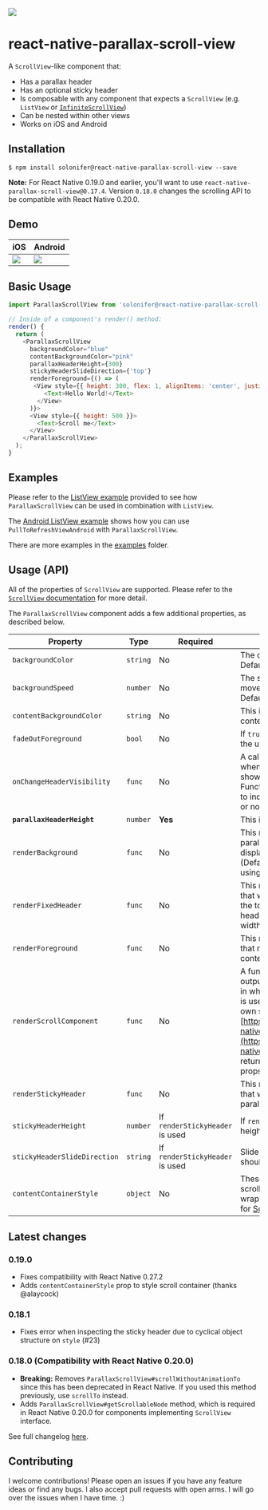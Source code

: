 [![](https://img.shields.io/npm/dm/react-native-parallax-scroll-view.svg?style=flat-square)](https://www.npmjs.com/package/react-native-parallax-scroll-view)

# react-native-parallax-scroll-view

A `ScrollView`-like component that:

- Has a parallax header
- Has an optional sticky header
- Is composable with any component that expects a `ScrollView` (e.g. `ListView` or [`InfiniteScrollView`](https://github.com/exponentjs/react-native-infinite-scroll-view))
- Can be nested within other views
- Works on iOS and Android

## Installation

```
$ npm install solonifer@react-native-parallax-scroll-view --save
```

**Note:** For React Native 0.19.0 and earlier, you'll want to use `react-native-parallax-scroll-view@0.17.4`. Version `0.18.0` changes the scrolling API to be compatible with React Native 0.20.0.

## Demo


| iOS | Android |
| --- | ------- |
| ![](./demo.ios.0.17.2.gif) | ![](./demo.android.0.17.2.gif) |

## Basic Usage

```js
import ParallaxScrollView from 'solonifer@react-native-parallax-scroll-view';

// Inside of a component's render() method:
render() {
  return (
    <ParallaxScrollView
      backgroundColor="blue"
      contentBackgroundColor="pink"
      parallaxHeaderHeight={300}
      stickyHeaderSlideDirection={'top'}
      renderForeground={() => (
       <View style={{ height: 300, flex: 1, alignItems: 'center', justifyContent: 'center' }}>
          <Text>Hello World!</Text>
        </View>
      )}>
      <View style={{ height: 500 }}>
        <Text>Scroll me</Text>
      </View>
    </ParallaxScrollView>
  );
}
```

## Examples

Please refer to the [ListView example](./examples/ListView/Talks.js) provided to see how `ParallaxScrollView` can be used in
combination with `ListView`.

The [Android ListView example](./examples/ListView/index.android.js) shows how you can use `PullToRefreshViewAndroid` with `ParallaxScrollView`.

There are more examples in the [examples](./examples) folder.

## Usage (API)

All of the properties of `ScrollView` are supported. Please refer to the
[`ScrollView` documentation](https://facebook.github.io/react-native/docs/scrollview.html) for more detail.

The `ParallaxScrollView` component adds a few additional properties, as described below.

| Property | Type | Required | Description |
| -------- | ---- | -------- | ----------- |
| `backgroundColor` | `string` | No | The color of the header background. Defaults to `#000`) |
| `backgroundSpeed` | `number` | No | The speed factor that the background moves at relative to the foreground. Defaults to 5. |
| `contentBackgroundColor` | `string` | No | This is the background color of the content. (Defaults to `'#fff'`) |
| `fadeOutForeground` | `bool` | No | If `true`, the foreground will fade out as the user scrolls up. (Defaults to `true`) |
| `onChangeHeaderVisibility` | `func` | No | A callback function that is invoked when the parallax header is hidden or shown (as the user is scrolling). Function is called with a `boolean` value to indicate whether header is visible or not. |
| **`parallaxHeaderHeight`** | `number` | **Yes** |This is the height of parallax header. |
| `renderBackground` | `func` | No | This renders the background of the parallax header. Can be used to display cover images for example. (Defaults to an opaque background using `backgroundColor`) |
| `renderFixedHeader` | `func` | No | This renders an optional fixed header that will always be visible and fixed to the top of the view (and sticky header). You should set its height and width appropriately. |
| `renderForeground` |  `func` | No |This renders the foreground header that moves at same speed as scroll content. |
| `renderScrollComponent` | `func` | No | A function with input `props` and outputs a `ScrollView`-like component in which the content is rendered. This is useful if you want to provide your own scrollable component. (See: [https://github.com/exponentjs/react-native-scrollable-mixin](https://github.com/exponentjs/react-native-scrollable-mixin)) (By default, returns a `ScrollView` with the given props) |
| `renderStickyHeader` | `func` | No | This renders an optional sticky header that will stick to the top of view when parallax header scrolls up. |
| `stickyHeaderHeight` | `number` | If `renderStickyHeader` is used | If `renderStickyHeader` is set, then its height must be specified. |
| `stickyHeaderSlideDirection` | `string` | If `renderStickyHeader` is used | Slide direction of sticky header. It should be either 'top' or 'bottom' |
| `contentContainerStyle` | `object` | No | These styles will be applied to the scroll view content container which wraps all of the child views. (same as for [ScrollView](https://facebook.github.io/react-native/docs/scrollview.html#contentcontainerstyle)) |

## Latest changes

### 0.19.0

- Fixes compatibility with React Native 0.27.2
- Adds `contentContainerStyle` prop to style scroll container (thanks @alaycock)

### 0.18.1

- Fixes error when inspecting the sticky header due to cyclical object structure
  on `style` (#23)

### 0.18.0 (Compatibility with React Native 0.20.0)

- **Breaking:** Removes `ParallaxScrollView#scrollWithoutAnimationTo` since this has been deprecated in React Native. If you used this method previously, use `scrollTo` instead.
- Adds `ParallaxScrollView#getScrollableNode` method, which is required in React Native 0.20.0 for components implementing
  `ScrollView` interface.
  
See full changelog [here](./CHANGELOG.md).

## Contributing

I welcome contributions! Please open an issues if you have any feature ideas
or find any bugs. I also accept pull requests with open arms. I will
go over the issues when I have time. :)
